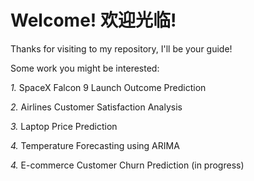 # Welcome! 欢迎光临!
Thanks for visiting to my repository, I'll be your guide!

Some work you might be interested:

*1.* SpaceX Falcon 9 Launch Outcome Prediction

*2.* Airlines Customer Satisfaction Analysis

*3.* Laptop Price Prediction 

*4.* Temperature Forecasting using ARIMA

*4.* E-commerce Customer Churn Prediction (in progress)
